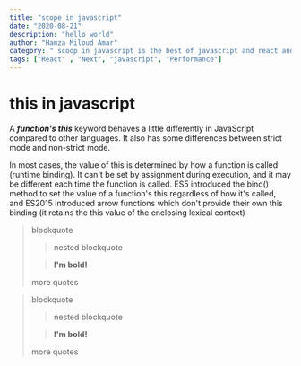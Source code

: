 ```yaml
---
title: "scope in javascript"
date: "2020-08-21"
description: "hello world"
author: "Hamza Miloud Amar"
category: " scoop in javascript is the best of javascript and react and you need to learn more about it"
tags: ["React" , "Next", "javascript", "Performance"]
---
```


# this in javascript

A ***function's this*** keyword behaves a little differently in JavaScript compared to other languages. It also has some differences between strict mode and non-strict mode.

In most cases, the value of this is determined by how a function is called (runtime binding). It can't be set by assignment during execution, and it may be different each time the function is called. ES5 introduced the bind() method to set the value of a function's this regardless of how it's called, and ES2015 introduced arrow functions which don't provide their own this binding (it retains the this value of the enclosing lexical context) 

> blockquote
>
> > nested blockquote
>
> > **I'm bold!**
>
> more quotes


> blockquote
>
> > nested blockquote
>
> > **I'm bold!**
>
> more quotes